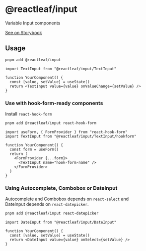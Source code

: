# @reactleaf/input

Variable Input components

[See on Storybook](https://main--6447d5ba8b8f8cd5016c6166.chromatic.com/)

## Usage

```sh
pnpm add @reactleaf/input
```

```tsx
import TextInput from "@reactleaf/input/TextInput"

function YourComponent() {
  const [value, setValue] = useState()
  return <TextInput value={value} onValueChange={setValue} />
}
```

### Use with hook-form-ready components

Install `react-hook-form`

```sh
pnpm add @reactleaf/input react-hook-form
```

```tsx
import useForm, { FormProvider } from "react-hook-form"
import TextInput from "@reactleaf/input/TextInput/hookform"

function YourComponent() {
  const form = useForm()
  return (
    <FormProvider {...form}>
      <TextInput name="hook-form-name" />
    </FormProvider>
  )
}
```

### Using Autocomplete, Combobox or DateInput

Autocomplete and Combobox depends on `react-select` and\
DateInput depends on `react-datepicker`.

```sh
pnpm add @reactleaf/input react-datepicker
```

```tsx
import DateInput from "@reactleaf/input/DateInput"

function YourComponent() {
  const [value, setValue] = useState()
  return <DateInput value={value} onSelect={setValue} />
}
```
